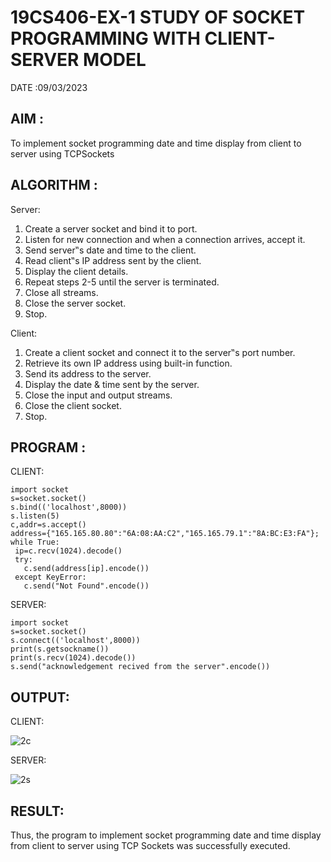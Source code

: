 # 19CS406-EX-1 STUDY OF SOCKET PROGRAMMING WITH CLIENT-SERVER MODEL

DATE :09/03/2023

## AIM :
To implement socket programming date and time display from client to
server using TCPSockets

## ALGORITHM :
Server:
1. Create a server socket and bind it to port.
2. Listen for new connection and when a connection arrives, accept it.
3. Send server‟s date and time to the client.
4. Read client‟s IP address sent by the client.
5. Display the client details.
6. Repeat steps 2-5 until the server is terminated.
7. Close all streams.
8. Close the server socket.
9. Stop.

Client:
1. Create a client socket and connect it to the server‟s port number.
2. Retrieve its own IP address using built-in function.
3. Send its address to the server.
4. Display the date & time sent by the server.
5. Close the input and output streams.
6. Close the client socket.
7. Stop.

## PROGRAM :
CLIENT:
```
import socket
s=socket.socket()
s.bind(('localhost',8000))
s.listen(5)
c,addr=s.accept()
address={"165.165.80.80":"6A:08:AA:C2","165.165.79.1":"8A:BC:E3:FA"};
while True:
 ip=c.recv(1024).decode()
 try:
   c.send(address[ip].encode())
 except KeyError:
   c.send("Not Found".encode()) 
```
SERVER:
```
import socket
s=socket.socket()
s.connect(('localhost',8000))
print(s.getsockname())
print(s.recv(1024).decode())
s.send("acknowledgement recived from the server".encode())
```

## OUTPUT:
CLIENT:

![2c](https://github.com/Vanisha0609/19CS406-EX-1/assets/119104009/8e9f08d7-3867-4695-ae2f-22646fde3615)

SERVER:

![2s](https://github.com/Vanisha0609/19CS406-EX-1/assets/119104009/4ad85b2c-49b9-4eb1-b590-f77972d25aca)

## RESULT:
Thus, the program to implement socket programming date and time display from client to 
server using TCP Sockets was successfully executed.

